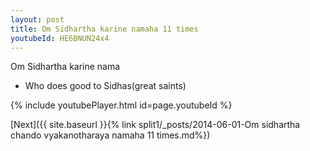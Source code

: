 ```yaml
---
layout: post
title: Om Sidhartha karine namaha 11 times
youtubeId: HE6BNUN24x4
---
```

 
 
Om Sidhartha karine nama 
 
 -  Who does good to Sidhas(great saints) 
 
  
 
  
 
 
 
 
 
 


{% include youtubePlayer.html id=page.youtubeId %}
 
[Next]({{ site.baseurl }}{% link  split1/_posts/2014-06-01-Om sidhartha chando vyakanotharaya namaha 11 times.md%})
 
